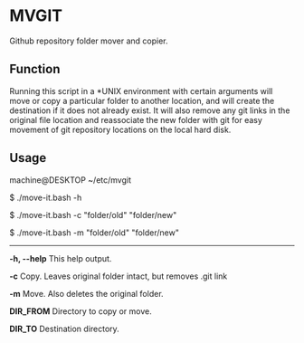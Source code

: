 # MVGIT

Github repository folder mover and copier.

## Function

Running this script in a *UNIX environment with certain arguments will move or
copy a particular folder to another location, and will create the destination
if it does not already exist. It will also remove any git links in the
original file location and reassociate the new folder with git for easy
movement of git repository locations on the local hard disk.

## Usage

machine@DESKTOP ~/etc/mvgit

$ ./move-it.bash -h

$ ./move-it.bash -c "folder/old" "folder/new"

$ ./move-it.bash -m "folder/old" "folder/new"

------------------------------------------------

**-h, --help**   This help output.

**-c**           Copy. Leaves original folder intact, but removes .git link

**-m**           Move. Also deletes the original folder.

**DIR_FROM**     Directory to copy or move.

**DIR_TO**       Destination directory.
 
